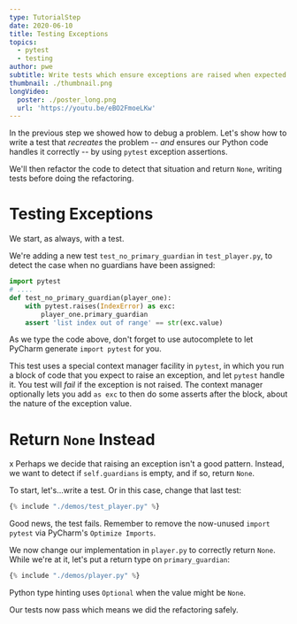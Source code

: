 ```yaml
---
type: TutorialStep
date: 2020-06-10
title: Testing Exceptions
topics:
  - pytest
  - testing
author: pwe
subtitle: Write tests which ensure exceptions are raised when expected.
thumbnail: ./thumbnail.png
longVideo:
  poster: ./poster_long.png
  url: 'https://youtu.be/eBO2FmoeLKw'
---
```


In the previous step we showed how to debug a problem.
Let's show how to write a test that *recreates* the problem -- *and* ensures our Python code handles it correctly -- by using `pytest` exception assertions.

We'll then refactor the code to detect that situation and return `None`, writing tests before doing the refactoring.
 
# Testing Exceptions

We start, as always, with a test.

We're adding a new test `test_no_primary_guardian` in `test_player.py`, to detect the case when no guardians have been assigned:

```python {
import pytest
# ....
def test_no_primary_guardian(player_one):
    with pytest.raises(IndexError) as exc:
        player_one.primary_guardian
    assert 'list index out of range' == str(exc.value)
```
As we type the code above, don't forget to use autocomplete to let PyCharm generate `import pytest` for you.

This test uses a special context manager facility in `pytest`, in which you run a block of code that you expect to raise an exception, and let `pytest` handle it.
You test will *fail* if the exception is not raised.
The context manager optionally lets you add `as exc` to then do some asserts after the block, about the nature of the exception value.

# Return `None` Instead
x
Perhaps we decide that raising an exception isn't a good pattern.
Instead, we want to detect if `self.guardians` is empty, and if so, return `None`.

To start, let's...write a test.
Or in this case, change that last test:

```python
{% include "./demos/test_player.py" %}
```

Good news, the test fails. 
Remember to remove the now-unused `import pytest` via PyCharm's `Optimize Imports`.

We now change our implementation in `player.py` to correctly return `None`. 
While we're at it, let's put a return type on `primary_guardian`:

```python
{% include "./demos/player.py" %}
```

Python type hinting uses `Optional` when the value might be `None`.

Our tests now pass which means we did the refactoring safely.
